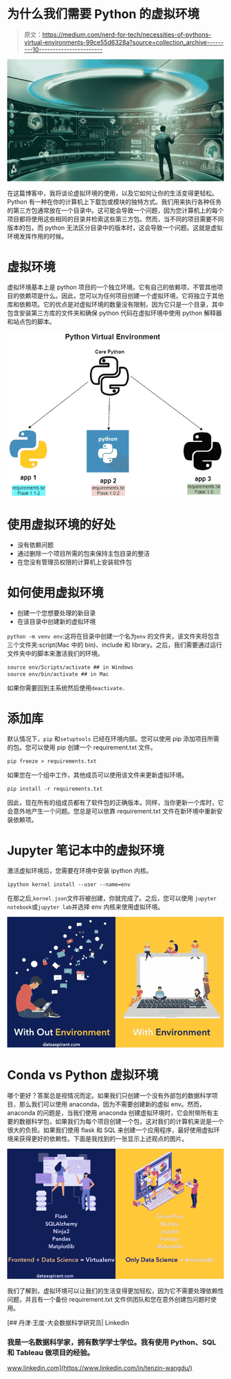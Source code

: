 # 为什么我们需要 Python 的虚拟环境

> 原文：<https://medium.com/nerd-for-tech/necessities-of-pythons-virtual-environments-99ce55d6328a?source=collection_archive---------10----------------------->

![](img/b25799c4682ef7cdf55c7a3cb0b4c418.png)

在这篇博客中，我将谈论虚拟环境的使用，以及它如何让你的生活变得更轻松。Python 有一种在你的计算机上下载包或模块的独特方式。我们用来执行各种任务的第三方包通常放在一个目录中。这可能会导致一个问题，因为您计算机上的每个项目都将使用这些相同的目录并检索这些第三方包。然而，当不同的项目需要不同版本的包，而 python 无法区分目录中的版本时，这会导致一个问题。这就是虚拟环境发挥作用的时候。

# **虚拟环境**

虚拟环境基本上是 python 项目的一个独立环境。它有自己的依赖项，不管其他项目的依赖项是什么。因此，您可以为任何项目创建一个虚拟环境，它将独立于其他库和依赖项。它的优点是对虚拟环境的数量没有限制，因为它只是一个目录，其中包含安装第三方库的文件夹和确保 python 代码在虚拟环境中使用 python 解释器和站点包的脚本。

![](img/629af8c8d217187f60bb13d92cca5b1a.png)

# **使用虚拟环境的好处**

*   没有依赖问题
*   通过删除一个项目所需的包来保持主包目录的整洁
*   在您没有管理员权限的计算机上安装软件包

# **如何使用虚拟环境**

*   创建一个您想要处理的新目录
*   在该目录中创建新的虚拟环境

`python -m venv env`:这将在目录中创建一个名为`env` 的文件夹，该文件夹将包含三个文件夹:script(Mac 中的 bin)、include 和 library。之后，我们需要通过运行文件夹中的脚本来激活我们的环境。

```
source env/Scripts/activate ## in Windows
source env/bin/activate ## in Mac
```

如果你需要回到主系统然后使用`deactivate.`

# 添加库

默认情况下，`pip` 和`setuptools` 已经在环境内部。您可以使用 pip 添加项目所需的包。您可以使用 pip 创建一个 requirement.txt 文件。

```
pip freeze > requirements.txt
```

如果您在一个组中工作，其他成员可以使用该文件来更新虚拟环境。

```
pip install -r requirements.txt
```

因此，现在所有的组成员都有了软件包的正确版本。同样，当你更新一个库时，它会意外地产生一个问题。您总是可以依靠 requirement.txt 文件在新环境中重新安装依赖项。

# **Jupyter 笔记本中的虚拟环境**

激活虚拟环境后，您需要在环境中安装 ipython 内核。

```
ipython kernel install --user --name=env
```

在那之后,`kernel.json`文件将被创建，你就完成了。之后，您可以使用 `jupyter notebook`或`jupyter lab`并选择 env 内核来使用虚拟环境。

![](img/a790e57348d216b46bb0e520f20ca102.png)

# Conda vs Python 虚拟环境

哪个更好？答案总是视情况而定。如果我们只创建一个没有外部包的数据科学项目，那么我们可以使用 anaconda，因为不需要创建新的虚拟 env。然而，anaconda 的问题是，当我们使用 anaconda 创建虚拟环境时，它会附带所有主要的数据科学包，如果我们为每个项目创建一个包，这对我们的计算机来说是一个很大的负担。如果我们使用 flask 和 SQL 来创建一个应用程序，最好使用虚拟环境来获得更好的依赖性。下面是我找到的一张显示上述观点的图片。

![](img/4a2af7f3973cf06a260db657d10e4bda.png)

我们了解到，虚拟环境可以让我们的生活变得更加轻松，因为它不需要处理依赖性问题，并且有一个备份 requirement.txt 文件供团队和您在意外创建包问题时使用。

[](https://www.linkedin.com/in/tenzin-wangdu/) [## 丹津·王度-大会数据科学研究员| LinkedIn

### 我是一名数据科学家，拥有数学学士学位。我有使用 Python、SQL 和 Tableau 做项目的经验。

www.linkedin.com](https://www.linkedin.com/in/tenzin-wangdu/)